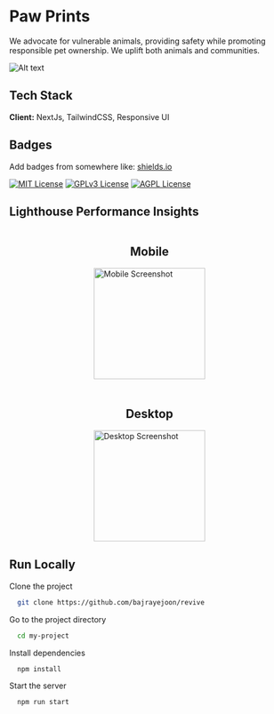 
# Paw Prints

We advocate for vulnerable animals, providing safety while promoting responsible pet ownership. We uplift both animals and communities.

![Alt text](https://github.com/BajraYeJoon/assets/blob/main/Screenshot%20from%202024-06-28%2012-36-12.png)

## Tech Stack

**Client:** NextJs, TailwindCSS, Responsive UI


## Badges

Add badges from somewhere like: [shields.io](https://shields.io/)

[![MIT License](https://img.shields.io/badge/License-MIT-green.svg)](https://choosealicense.com/licenses/mit/)
[![GPLv3 License](https://img.shields.io/badge/License-GPL%20v3-yellow.svg)](https://opensource.org/licenses/)
[![AGPL License](https://img.shields.io/badge/license-AGPL-blue.svg)](http://www.gnu.org/licenses/agpl-3.0)

## Lighthouse Performance Insights
<div style="display: flex; flex-direction: column; align-items: center;">
  <h2>Mobile</h2>
  <img src="https://github.com/BajraYeJoon/assets/blob/main/Screenshot%20from%202024-06-28%2012-57-41.png" alt="Mobile Screenshot" style="width: 200px; height: auto; margin-bottom: 20px;">

  <h2>Desktop</h2>
  <img src="https://github.com/BajraYeJoon/assets/blob/main/Screenshot%20from%202024-06-28%2012-58-27.png" alt="Desktop Screenshot" style="width: 200px; height: auto;">
</div>

## Run Locally

Clone the project

```bash
  git clone https://github.com/bajrayejoon/revive
```

Go to the project directory

```bash
  cd my-project
```

Install dependencies

```bash
  npm install
```

Start the server

```bash
  npm run start
```

